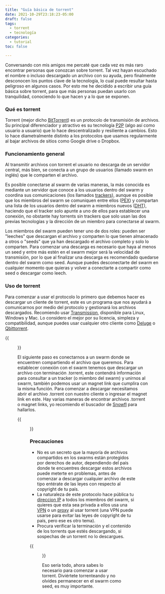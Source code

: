 ```yaml
---
title: "Guía básica de torrent"
date: 2021-10-29T23:18:23-05:00
draft: false
tags:
  - torrent
  - tecnología
categories:
  - tutorial
toc: false

---
```

Conversando con mis amigos me percaté que cada vez es más raro encontrar personas que conozcan sobre torrent. Tal vez hayan escuchado el nombre o incluso descargado un archivo con su ayuda, pero finalmente desconocen los puntos clave de la tecnología, lo cual puede resultar hasta peligroso en algunos casos. Por esto me he decidido a escribir una guía básica sobre torrent, para que más personas puedan usarlo con tranquilidad, conociendo lo que hacen y a lo que se exponen.

### Qué es torrent

Torrent (mejor dicho [BitTorrent](https://es.wikipedia.org/wiki/BitTorrent)) es un protocolo de transmisión de archivos. Su principal diferenciador y atractivo es su tecnología [P2P](https://es.wikipedia.org/wiki/P2P) (algo así como usuario a usuario) que lo hace descentralizado y resiliente a cambios. Esto lo hace diametralmente distinto a los protocolos que usamos regularmente al bajar archivos de sitios como Google drive o Dropbox.

### Funcionamiento general

Al transmitir archivos con torrent el usuario no descarga de un servidor central, más bien, se conecta a un grupo de usuarios (llamado swarm en inglés) que le comparten el archivo.
  
Es posible conectarse al swarm de varias maneras, la más conocida es mediante un servidor que conoce a los usuarios dentro del swarm y coordina sus comunicaciones (los llamados [trackers](http://wiki.bitcomet.com/peers_seeds_torrent_tracker_dht_peer_exchange_pex_magnet_links#tracker)), aunque es posible que los miembros del swarm se comuniquen entre ellos ([PEX](http://wiki.bitcomet.com/peers_seeds_torrent_tracker_dht_peer_exchange_pex_magnet_links#peer_exchange_pex)) y compartan una lista de los usuarios dentro del swarm a miembros nuevos ([DHT](http://wiki.bitcomet.com/peers_seeds_torrent_tracker_dht_peer_exchange_pex_magnet_links#dht)), haciendo que el tracker solo apunte a uno de ellos para establecer una conexión, no obstante hay torrents sin trackers que solo usan las dos previas tecnologías y la dirección de un miembro para conectarse al swarm.

Los miembros del swarm pueden tener uno de dos roles: pueden ser "leeches" que descargan el archivo y comparten lo que tienen almacenado a otros o "seeds" que ya han descargado el archivo completo y solo lo comparten. Para comenzar una descarga es necesario que haya al menos un seed y entre más estén en el swarm mejor será la velocidad de transmisión, por lo que al finalizar una descarga es recomendado quedarse dentro del swarm como seed. Aunque puedes desconectarte del swarm en cualquier momento que quieras y volver a conectarte a compartir como seed o descargar como leech. 

### Uso de torrent

Para comenzar a usar el protocolo lo primero que debemos hacer es descargar un cliente de torrent, este es un programa que nos ayudará a comunicarnos por medio del protocolo y gestionará los archivos descargados. Recomiendo usar [Transmission](https://transmissionbt.com/), disponible para Linux, Windows y Mac. Lo considero el mejor por su licencia, simpleza y compatibilidad, aunque puedes usar cualquier otro cliente como [Deluge](https://deluge-torrent.org/) o [Qbittorrent](https://www.qbittorrent.org/).

{{<figure src="./img/transmission_mac.png" title="Transmission ejecutandose en MacOS" alt="Cliente transmission en una Mac">}}

El siguiente paso es conectarnos a un swarm donde se encuentren compartiendo el archivo que queremos. Para establecer conexión con el swarm tenemos que descargar un archivo con terminación .torrent, este contendrá información para consultar a un tracker (o miembro del swarm) y unirnos al swarm, también podemos usar un magnet link que cumplira con la misma función. Para comenzar a descargar necesitamos abrir el archivo .torrent con nuestro cliente o ingresar el magnet link en este. Hay varias maneras de encontrar archivos .torrent o magnet links, yo recomiendo el buscador de [Snowfl](https://snowfl.com/) para hallarlos.

{{<figure src="./img/add_torrent_file.gif" title="Usando .torrent" alt="Añadiendo torrent por medio de un archivo .torrent al cliente">}}

### Precauciones

- No es un secreto que la mayoría de archivos compartidos en los swarms están protegidos por derechos de autor, dependiendo del país donde te encuentres descargar estos archivos puede meterte en problemas, antes de comenzar a descargar cualquier archivo de este tipo entérate de las leyes con respecto al copyright de tu país.
- La naturaleza de este protocolo hace pública tu [direccion IP](https://es.wikipedia.org/wiki/Direcci%C3%B3n_IP) a todos los miembros del swarm, si quieres que esta sea privada a ellos usa una [VPN](https://es.wikipedia.org/wiki/Red_privada_virtual) o un [proxy](https://es.wikipedia.org/wiki/Servidor_proxy) al usar torrent (una VPN puede usarse para evitar las leyes de copyright de tu país, pero ese es otro tema).
- Procura verificar la terminación y el contenido de los torrents que estés descargando, si sospechas de un torrent no lo descargues.

{{<figure src="./img/inspect_torrent.gif" title="Inspeccionando los contenidos de un torrent en transmision" alt="Siempre revisa los contenidos de los torrents antes de descargarlos">}}

Eso sería todo, ahora sabes lo necesario para comenzar a usar torrent. Diviértete torrenteando y no olvides permanecer en el swarm como seed, es muy importante.
